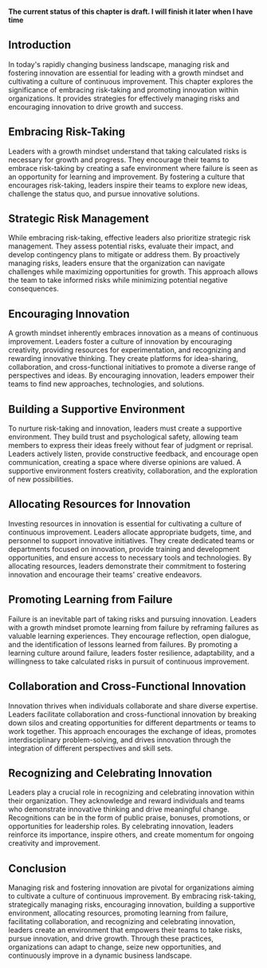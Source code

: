**The current status of this chapter is draft. I will finish it later when I have time**

Introduction
------------

In today's rapidly changing business landscape, managing risk and fostering innovation are essential for leading with a growth mindset and cultivating a culture of continuous improvement. This chapter explores the significance of embracing risk-taking and promoting innovation within organizations. It provides strategies for effectively managing risks and encouraging innovation to drive growth and success.

Embracing Risk-Taking
---------------------

Leaders with a growth mindset understand that taking calculated risks is necessary for growth and progress. They encourage their teams to embrace risk-taking by creating a safe environment where failure is seen as an opportunity for learning and improvement. By fostering a culture that encourages risk-taking, leaders inspire their teams to explore new ideas, challenge the status quo, and pursue innovative solutions.

Strategic Risk Management
-------------------------

While embracing risk-taking, effective leaders also prioritize strategic risk management. They assess potential risks, evaluate their impact, and develop contingency plans to mitigate or address them. By proactively managing risks, leaders ensure that the organization can navigate challenges while maximizing opportunities for growth. This approach allows the team to take informed risks while minimizing potential negative consequences.

Encouraging Innovation
----------------------

A growth mindset inherently embraces innovation as a means of continuous improvement. Leaders foster a culture of innovation by encouraging creativity, providing resources for experimentation, and recognizing and rewarding innovative thinking. They create platforms for idea-sharing, collaboration, and cross-functional initiatives to promote a diverse range of perspectives and ideas. By encouraging innovation, leaders empower their teams to find new approaches, technologies, and solutions.

Building a Supportive Environment
---------------------------------

To nurture risk-taking and innovation, leaders must create a supportive environment. They build trust and psychological safety, allowing team members to express their ideas freely without fear of judgment or reprisal. Leaders actively listen, provide constructive feedback, and encourage open communication, creating a space where diverse opinions are valued. A supportive environment fosters creativity, collaboration, and the exploration of new possibilities.

Allocating Resources for Innovation
-----------------------------------

Investing resources in innovation is essential for cultivating a culture of continuous improvement. Leaders allocate appropriate budgets, time, and personnel to support innovative initiatives. They create dedicated teams or departments focused on innovation, provide training and development opportunities, and ensure access to necessary tools and technologies. By allocating resources, leaders demonstrate their commitment to fostering innovation and encourage their teams' creative endeavors.

Promoting Learning from Failure
-------------------------------

Failure is an inevitable part of taking risks and pursuing innovation. Leaders with a growth mindset promote learning from failure by reframing failures as valuable learning experiences. They encourage reflection, open dialogue, and the identification of lessons learned from failures. By promoting a learning culture around failure, leaders foster resilience, adaptability, and a willingness to take calculated risks in pursuit of continuous improvement.

Collaboration and Cross-Functional Innovation
---------------------------------------------

Innovation thrives when individuals collaborate and share diverse expertise. Leaders facilitate collaboration and cross-functional innovation by breaking down silos and creating opportunities for different departments or teams to work together. This approach encourages the exchange of ideas, promotes interdisciplinary problem-solving, and drives innovation through the integration of different perspectives and skill sets.

Recognizing and Celebrating Innovation
--------------------------------------

Leaders play a crucial role in recognizing and celebrating innovation within their organization. They acknowledge and reward individuals and teams who demonstrate innovative thinking and drive meaningful change. Recognitions can be in the form of public praise, bonuses, promotions, or opportunities for leadership roles. By celebrating innovation, leaders reinforce its importance, inspire others, and create momentum for ongoing creativity and improvement.

Conclusion
----------

Managing risk and fostering innovation are pivotal for organizations aiming to cultivate a culture of continuous improvement. By embracing risk-taking, strategically managing risks, encouraging innovation, building a supportive environment, allocating resources, promoting learning from failure, facilitating collaboration, and recognizing and celebrating innovation, leaders create an environment that empowers their teams to take risks, pursue innovation, and drive growth. Through these practices, organizations can adapt to change, seize new opportunities, and continuously improve in a dynamic business landscape.

